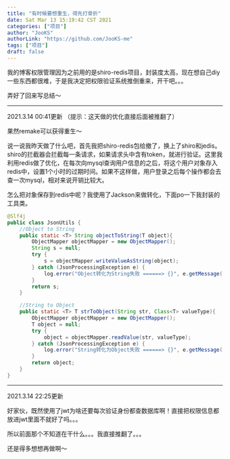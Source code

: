 ```yaml
---
title: "有时候要想重生，得先打骨折"
date: Sat Mar 13 15:19:42 CST 2021
categories: ["项目"]
author: "JooKS"
authorLink: "https://github.com/JooKS-me"
tags: ["项目"]
draft: false
---
```


我的博客权限管理因为之前用的是shiro-redis项目，封装度太高，现在想自己diy一些东西都很难，于是我决定把权限验证系统推倒重来，开干吧。。。

弄好了回来写总结～

---
2021.3.14 00:41更新 （提示：这天做的优化直接后面被推翻了）

果然remake可以获得重生～

说一说我昨天做了什么吧，首先我把shiro-redis包给撤了，换上了shiro和jedis。shiro的拦截器会拦截每一条请求，如果请求头中含有token，就进行验证。这里我利用redis做了优化，在每次向mysql查询用户信息的之后，将这个用户对象存入redis中，设置1个小时的过期时间。如果不这样做，用户登录之后每个操作都会去查一次mysql，相对来说开销比较大。

怎么把对象保存到redis中呢？我使用了Jackson来做转化，下面po一下我封装的工具类。

```java
@Slf4j
public class JsonUtils {
    //Object to String
    public static <T> String objectToString(T object){
        ObjectMapper objectMapper = new ObjectMapper();
        String s = null;
        try {
            s = objectMapper.writeValueAsString(object);
        } catch (JsonProcessingException e) {
            log.error("Object转化为String失败 ======> {}", e.getMessage());
        }
        return s;
    }

    //String to Object
    public static <T> T strToObject(String str, Class<T> valueType){
        ObjectMapper objectMapper = new ObjectMapper();
        T object = null;
        try {
            object = objectMapper.readValue(str, valueType);
        } catch (JsonProcessingException e) {
            log.error("String转化为Object失败 ======> {}", e.getMessage());
        }
        return object;
    }
}
```
---
2021.3.14 22:25更新

好家伙，既然使用了jwt为啥还要每次验证身份都查数据库啊！直接把权限信息都放进jwt里面不就好了吗。。。

所以前面那个不知道在干什么。。。我直接推翻了。。。

还是得多想想再做啊～
